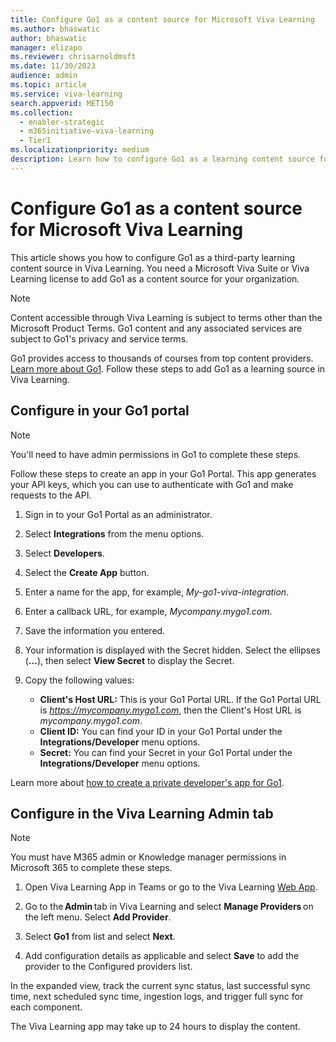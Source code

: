 ```yaml
---
title: Configure Go1 as a content source for Microsoft Viva Learning
ms.author: bhaswatic
author: bhaswatic
manager: elizapo
ms.reviewer: chrisarnoldmsft
ms.date: 11/30/2023
audience: admin
ms.topic: article
ms.service: viva-learning
search.appverid: MET150
ms.collection:
  - enabler-strategic
  - m365initiative-viva-learning
  - Tier1
ms.localizationpriority: medium
description: Learn how to configure Go1 as a learning content source for Microsoft Viva Learning.
---
```


# Configure Go1 as a content source for Microsoft Viva Learning

This article shows you how to configure Go1 as a third-party learning content source in Viva Learning. You need a Microsoft Viva Suite or Viva Learning license to add Go1 as a content source for your organization.

>[!NOTE]
>Content accessible through Viva Learning is subject to terms other than the Microsoft Product Terms. Go1 content and any associated services are subject to Go1's privacy and service terms.

Go1 provides access to thousands of courses from top content providers. [Learn more about Go1](https://www.go1.com/go1-microsoft-viva). Follow these steps to add Go1 as a learning source in Viva Learning.

## Configure in your Go1 portal

>[!NOTE]
>You'll need to have admin permissions in Go1 to complete these steps.

Follow these steps to create an app in your Go1 Portal. This app generates your API keys, which you can use to authenticate with Go1 and make requests to the API.

1. Sign in to your Go1 Portal as an administrator.

2. Select **Integrations** from the menu options.

3. Select **Developers**.
   
5. Select the **Create App** button.
   
7. Enter a name for the app, for example, _My-go1-viva-integration_.
   
9. Enter a callback URL, for example, _Mycompany.mygo1.com_.
    
11. Save the information you entered.

13. Your information is displayed with the Secret hidden. Select the ellipses (**...**), then select **View Secret** to display the Secret.
    
15. Copy the following values:

    - **Client's Host URL:** This is your Go1 Portal URL. If the Go1 Portal URL is _https://mycompany.mygo1.com_, then the Client's Host URL is _mycompany.mygo1.com_.
    - **Client ID:** You can find your ID in your Go1 Portal under the **Integrations/Developer** menu options.
    - **Secret:** You can find your Secret in your Go1 Portal under the **Integrations/Developer** menu options.

Learn more about [how to create a private developer's app for Go1](https://help.go1.com/en/articles/4642648-integrate-with-the-go1-api).

## Configure in the Viva Learning Admin tab

> [!NOTE]
> You must have M365 admin or Knowledge manager permissions in Microsoft 365 to complete these steps.

1. Open Viva Learning App in Teams or go to the Viva Learning [Web App](https://aka.ms/VivaLearningWeb).

2. Go to the **Admin** tab in Viva Learning and select **Manage Providers** on the left menu. Select **Add Provider**.

3. Select **Go1** from list and select **Next**. 

4. Add configuration details as applicable and select **Save** to add the provider to the Configured providers list. 

In the expanded view, track the current sync status, last successful sync time, next scheduled sync time, ingestion logs, and trigger full sync for each component.

The Viva Learning app may take up to 24 hours to display the content. 
